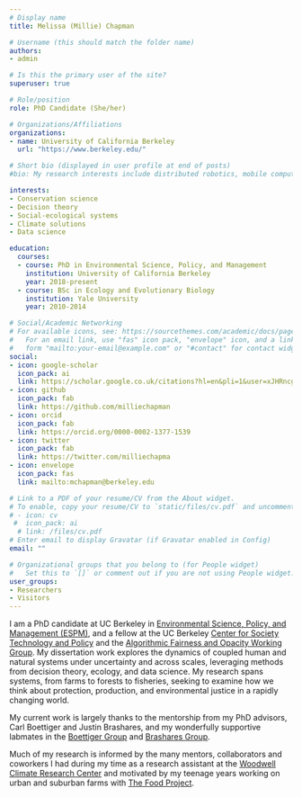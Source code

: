 ```yaml
---
# Display name
title: Melissa (Millie) Chapman

# Username (this should match the folder name)
authors:
- admin

# Is this the primary user of the site?
superuser: true

# Role/position
role: PhD Candidate (She/her)

# Organizations/Affiliations
organizations:
- name: University of California Berkeley
  url: "https://www.berkeley.edu/"

# Short bio (displayed in user profile at end of posts)
#bio: My research interests include distributed robotics, mobile computing and programmable matter.

interests:
- Conservation science
- Decision theory
- Social-ecological systems
- Climate solutions
- Data science

education:
  courses:
  - course: PhD in Environmental Science, Policy, and Management
    institution: University of California Berkeley
    year: 2018-present
  - course: BSc in Ecology and Evolutionary Biology
    institution: Yale University
    year: 2010-2014

# Social/Academic Networking
# For available icons, see: https://sourcethemes.com/academic/docs/page-builder/#icons
#   For an email link, use "fas" icon pack, "envelope" icon, and a link in the
#   form "mailto:your-email@example.com" or "#contact" for contact widget.
social:
- icon: google-scholar
  icon_pack: ai
  link: https://scholar.google.co.uk/citations?hl=en&pli=1&user=xJHRncgAAAAJ
- icon: github
  icon_pack: fab
  link: https://github.com/milliechapman
- icon: orcid
  icon_pack: fab
  link: https://orcid.org/0000-0002-1377-1539
- icon: twitter
  icon_pack: fab
  link: https://twitter.com/milliechapma
- icon: envelope
  icon_pack: fas
  link: mailto:mchapman@berkeley.edu

# Link to a PDF of your resume/CV from the About widget.
# To enable, copy your resume/CV to `static/files/cv.pdf` and uncomment the lines below.
# - icon: cv
 #  icon_pack: ai
  # link: /files/cv.pdf
# Enter email to display Gravatar (if Gravatar enabled in Config)
email: ""

# Organizational groups that you belong to (for People widget)
#   Set this to `[]` or comment out if you are not using People widget.
user_groups:
- Researchers
- Visitors
---
```


I am a PhD candidate at UC Berkeley in [Environmental Science, Policy, and Management (ESPM)](https://ourenvironment.berkeley.edu/), and a fellow at the UC Berkeley [Center for Society Technology and Policy](https://ctsp.berkeley.edu/) and the [Algorithmic Fairness and Opacity Working Group](https://afog.berkeley.edu/). My dissertation work explores the dynamics of coupled human and natural systems under uncertainty and across scales, leveraging methods from decision theory, ecology, and data science. My research spans systems, from farms to forests to fisheries, seeking to examine how we think about protection, production, and environmental justice in a rapidly changing world. 

My current work is largely thanks to the mentorship from my PhD advisors, Carl Boettiger and Justin Brashares, and my wonderfully supportive labmates in the [Boettiger Group](https://www.carlboettiger.info/) and [Brashares Group](https://nature.berkeley.edu/BrasharesGroup/). 

Much of my research is informed by the many mentors, collaborators and coworkers I had during my time as a research assistant at the [Woodwell Climate Research Center](https://www.woodwellclimate.org/) and motivated by my teenage years working on urban and suburban farms with [The Food Project](https://thefoodproject.org/).

 

